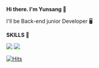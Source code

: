 __Hi there. I'm Yunsang 👋__

I'll be Back-end junior Developer 🖥️



__SKILLS 💪__ 
 
<img src="https://img.shields.io/badge/java-007396?style=flat-square&logo=java&logoColor=white"/> <img src="https://img.shields.io/badge/Spring-6DB33F?style=flat-square&logo=Spring&logoColor=white"/> 

[![Hits](https://hits.seeyoufarm.com/api/count/incr/badge.svg?url=https%3A%2F%2Fgithub.com%2Ftommy8969&count_bg=%239DA2A0&title_bg=%236CB9CB&icon=&icon_color=%23E7E7E7&title=hits&edge_flat=false)](https://hits.seeyoufarm.com)


